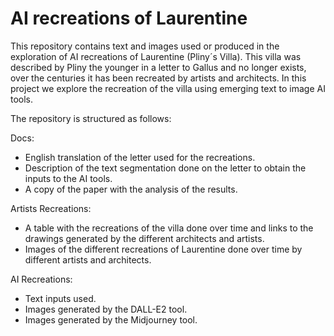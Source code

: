 # AI recreations of Laurentine 

This repository contains text and images used or produced in the exploration of AI recreations of Laurentine (Pliny´s Villa). 
This villa was described by Pliny the younger in a letter to Gallus and no longer exists, over the centuries it has been recreated by artists and architects. In this project we explore the recreation of the villa using emerging text to image AI tools. 

The repository is structured as follows:

Docs:

- English translation of the letter used for the recreations.
- Description of the text segmentation done on the letter to obtain the inputs to the AI tools.
- A copy of the paper with the analysis of the results. 

Artists Recreations:

- A table with the recreations of the villa done over time and links to the drawings generated by the different architects and artists.  
- Images of the different recreations of Laurentine done over time by different artists and architects.

AI Recreations:

- Text inputs used.
- Images generated by the DALL-E2 tool.
- Images generated by the Midjourney tool.





